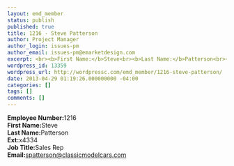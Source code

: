 ```yaml
---
layout: emd_member
status: publish
published: true
title: 1216 - Steve Patterson
author: Project Manager
author_login: issues-pm
author_email: issues-pm@emarketdesign.com
excerpt: <br><b>First Name:</b>Steve<br><b>Last Name:</b>Patterson<br><b>Ext:</b>x4334
wordpress_id: 13359
wordpress_url: http://wordpressc.com/emd_member/1216-steve-patterson/
date: 2013-04-29 01:19:26.000000000 -04:00
categories: []
tags: []
comments: []
---
```

<b>Employee Number:</b>1216<br><b>First Name:</b>Steve<br><b>Last Name:</b>Patterson<br><b>Ext:</b>x4334<br><b>Job Title:</b>Sales Rep<br><b>Email:</b>spatterson@classicmodelcars.com
